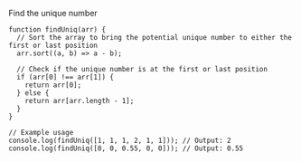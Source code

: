 Find the unique number

    function findUniq(arr) {
      // Sort the array to bring the potential unique number to either the first or last position
      arr.sort((a, b) => a - b);
    
      // Check if the unique number is at the first or last position
      if (arr[0] !== arr[1]) {
        return arr[0];
      } else {
        return arr[arr.length - 1];
      }
    }
    
    // Example usage
    console.log(findUniq([1, 1, 1, 2, 1, 1])); // Output: 2
    console.log(findUniq([0, 0, 0.55, 0, 0])); // Output: 0.55
